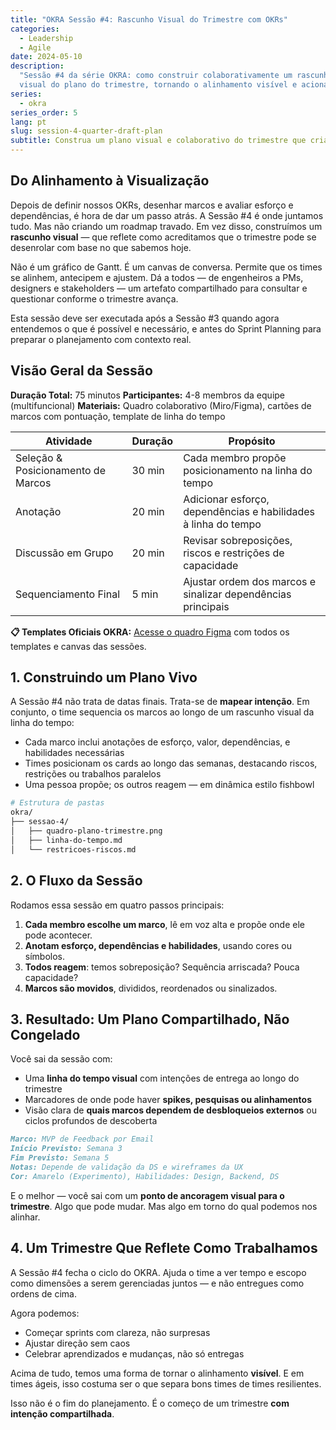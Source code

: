 ```yaml
---
title: "OKRA Sessão #4: Rascunho Visual do Trimestre com OKRs"
categories:
  - Leadership
  - Agile
date: 2024-05-10
description:
  "Sessão #4 da série OKRA: como construir colaborativamente um rascunho
  visual do plano do trimestre, tornando o alinhamento visível e acionável."
series:
  - okra
series_order: 5
lang: pt
slug: session-4-quarter-draft-plan
subtitle: Construa um plano visual e colaborativo do trimestre que cria alinhamento compartilhado sem cronogramas rígidos—transformando intenções em roadmaps executáveis
---
```


## Do Alinhamento à Visualização

Depois de definir nossos OKRs, desenhar marcos e avaliar esforço e dependências, é hora de dar um passo atrás. A Sessão #4 é onde juntamos tudo. Mas não criando um roadmap travado. Em vez disso, construímos um **rascunho visual** — que reflete como acreditamos que o trimestre pode se desenrolar com base no que sabemos hoje.

Não é um gráfico de Gantt. É um canvas de conversa. Permite que os times se alinhem, antecipem e ajustem. Dá a todos — de engenheiros a PMs, designers e stakeholders — um artefato compartilhado para consultar e questionar conforme o trimestre avança.

Esta sessão deve ser executada após a Sessão #3 quando agora entendemos o que é possível e necessário, e antes do Sprint Planning para preparar o planejamento com contexto real.

## Visão Geral da Sessão

**Duração Total:** 75 minutos
**Participantes:** 4-8 membros da equipe (multifuncional)
**Materiais:** Quadro colaborativo (Miro/Figma), cartões de marcos com pontuação, template de linha do tempo

| Atividade                          | Duração | Propósito                                                      |
| ---------------------------------- | ------- | -------------------------------------------------------------- |
| Seleção & Posicionamento de Marcos | 30 min  | Cada membro propõe posicionamento na linha do tempo            |
| Anotação                           | 20 min  | Adicionar esforço, dependências e habilidades à linha do tempo |
| Discussão em Grupo                 | 20 min  | Revisar sobreposições, riscos e restrições de capacidade       |
| Sequenciamento Final               | 5 min   | Ajustar ordem dos marcos e sinalizar dependências principais   |

**📋 Templates Oficiais OKRA:** [Acesse o quadro Figma](https://www.figma.com/community/file/1517917639512258685) com todos os templates e canvas das sessões.

## 1. Construindo um Plano Vivo

A Sessão #4 não trata de datas finais. Trata-se de **mapear intenção**. Em conjunto, o time sequencia os marcos ao longo de um rascunho visual da linha do tempo:

- Cada marco inclui anotações de esforço, valor, dependências, e habilidades necessárias
- Times posicionam os cards ao longo das semanas, destacando riscos, restrições ou trabalhos paralelos
- Uma pessoa propõe; os outros reagem — em dinâmica estilo fishbowl

```bash
# Estrutura de pastas
okra/
├── sessao-4/
│   ├── quadro-plano-trimestre.png
│   ├── linha-do-tempo.md
│   └── restricoes-riscos.md
```

## 2. O Fluxo da Sessão

Rodamos essa sessão em quatro passos principais:

1. **Cada membro escolhe um marco**, lê em voz alta e propõe onde ele pode acontecer.
2. **Anotam esforço, dependências e habilidades**, usando cores ou símbolos.
3. **Todos reagem**: temos sobreposição? Sequência arriscada? Pouca capacidade?
4. **Marcos são movidos**, divididos, reordenados ou sinalizados.

## 3. Resultado: Um Plano Compartilhado, Não Congelado

Você sai da sessão com:

- Uma **linha do tempo visual** com intenções de entrega ao longo do trimestre
- Marcadores de onde pode haver **spikes, pesquisas ou alinhamentos**
- Visão clara de **quais marcos dependem de desbloqueios externos** ou ciclos profundos de descoberta

```markdown
Marco: MVP de Feedback por Email
Início Previsto: Semana 3
Fim Previsto: Semana 5
Notas: Depende de validação da DS e wireframes da UX
Cor: Amarelo (Experimento), Habilidades: Design, Backend, DS
```

E o melhor — você sai com um **ponto de ancoragem visual para o trimestre**. Algo que pode mudar. Mas algo em torno do qual podemos nos alinhar.

## 4. Um Trimestre Que Reflete Como Trabalhamos

A Sessão #4 fecha o ciclo do OKRA. Ajuda o time a ver tempo e escopo como dimensões a serem gerenciadas juntos — e não entregues como ordens de cima.

Agora podemos:

- Começar sprints com clareza, não surpresas
- Ajustar direção sem caos
- Celebrar aprendizados e mudanças, não só entregas

Acima de tudo, temos uma forma de tornar o alinhamento **visível**. E em times ágeis, isso costuma ser o que separa bons times de times resilientes.

Isso não é o fim do planejamento. É o começo de um trimestre **com intenção compartilhada**.
